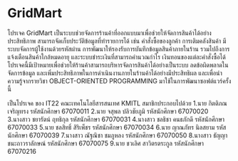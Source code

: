 # GridMart
โปรเจค GridMart เป็นระบบช่วยจัดการร้านค้าที่ออกแบบมาเพื่อช่วยให้จัดการสินค้าได้อย่างประสิทธิภาพ  สามารถจัดเก็บประวัติข้อมูลที่ทำรายการได้ เช่น คำสั่งซื้อของลูกค้า การเติมคลังสินค้า มีระบบจัดการผู้ใช้งานด้วยรหัสผ่าน การพัฒนาให้รองรับการบันทึกข้อมูลสินค้าภายในร้าน รวมไปถึงการแจ้งเตือนสินค้าใกล้หมดอายุ และระบบชำระเงินที่สามารถคำนวณกำไร เงินทอนของแต่ละคำสั่งซื้อได้    
          โปรเจคนี้มีเป้าหมายเพื่อช่วยให้ร้านค้าสามารถบริหารจัดการสินค้าได้อย่างเป็นระบบ
ลดข้อผิดพลาดในจัดการข้อมูล และเพิ่มประสิทธิภาพในการดำเนินงานภายในร้านค้าได้อย่างมีประสิทธิผล และเพื่อนำความรู้จากรายวิชา OBJECT-ORIENTED PROGRAMMING มาใช้ในการพัฒนาซอฟต์แวร์ครั้งนี้

เป็นโปรเจค ของ IT22 คณะเทคโนโลยีสารสนเทศ KMITL สมาชิกประกอบไปด้วย
1.นาย  	  กิตติภณ 	  เจริญทรง 				  รหัสนักศึกษา 	67070011
2.นาย     จสุพล 	  ปลิวชัยภูมิ				  รหัสนักศึกษา 	67070020
3.นางสาว  ชยารัตน์ 	  ฤทธิกุล				    รหัสนักศึกษา 	67070031
4.นางสาว  ชลธิชา 	  คนธภักดี				    รหัสนักศึกษา 	67070033
5.นาย 	  ชลสิทธิ์ 	  สิริเพ็ชร				    รหัสนักศึกษา 	67070034
6.นาย	    ญาณภัทร 	นิลสยาม				    รหัสนักศึกษา 	67070039
7.นางสาว  ณัฐณิชา 	  ชมภูหลง				    รหัสนักศึกษา 	67070050
8.นางสาว  ธัญญา 	  ชนะถาวราลักษณ์ 	  รหัสนักศึกษา 	67070075
9.นาย     ชวเลิศ     สาวิตรตระกูล				รหัสนักศึกษา 	67070216


